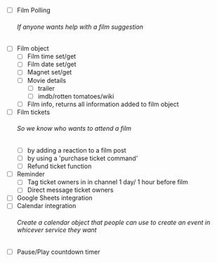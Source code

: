 - [ ] Film Polling
    ###### If anyone wants help with a film suggestion
- [ ] Film object
    - [ ] Film time set/get
    - [ ] Film date set/get
    - [ ] Magnet set/get
    - [ ] Movie details
        - [ ] trailer
        - [ ] imdb/rotten tomatoes/wiki
    - [ ] Film info, returns all information added to film object
- [ ] Film tickets
    ###### So we know who wants to attend a film
    - [ ] by adding a reaction to a film post
    - [ ] by using a 'purchase ticket command'
    - [ ] Refund ticket function
- [ ] Reminder
    - [ ] Tag ticket owners in in channel 1 day/ 1 hour before film
    - [ ] Direct message ticket owners
- [ ] Google Sheets integration
- [ ] Calendar integration
    ###### Create a calendar object that people can use to create an event in whicever service they want 
- [ ] Pause/Play countdown timer